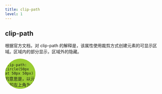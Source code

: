 ```yaml
---
title: clip-path
level: 1
---
```


## clip-path
根据官方文档，对 clip-path 的解释是，该属性使用裁剪方式创建元素的可显示区域。区域内的部分显示，区域外的隐藏。

<div class="circle"/>
<div class="polygon"/>

`clip-path: circle(50px at 50px 50px)` 的意思是，以元素的左上角为坐标起点，在元素的 （50px, 50px）处，生成一个半径为 50px 的圆，而这个生成的圆的范围之外，就是会被裁剪掉的内容。
`clip-path: polygon(50% 0%, 80% 10%, 100% 35%, 100% 70%, 80% 90%, 50% 100%, 20% 90%, 0% 70%, 0% 35%, 20% 10%)` 中，依次列出了 10 个坐标点（仍旧是以元素的左上角为坐标起点）。整个图形就是依次连接这 10 个坐标点形成一个 10 边形，同理，这个生成的 10 边形图形的范围之外，就是会被裁剪掉的内容。

<style>

/* 圆形 */  
.circle {  
  display:inline-block;
  width: 100px ;  
  height: 100px ;  
  background-color: yellowgreen;  
  clip-path: circle(50px at 50px 50px);
}  
/* 十边形 */
.polygon {
 display:inline-block;
  width: 100px;
  height: 100px;
  background-color: yellowgreen;
  clip-path: polygon(50% 0%, 80% 10%, 100% 35%, 100% 70%, 80% 90%, 50% 100%, 20% 90%, 0% 70%, 0% 35%, 20% 10%);
}

</style>

---

### 技巧一：利用 clip-path 在线工具快速生成路径

[clippy](https://bennettfeely.com/clippy/)

---

### 技巧二：使用 clip-path 实现常见不规则图形

<div class="clip-notching">notching</div>

<style>
.clip-notching {
 display: inline-block;
 width:200px;
    background: linear-gradient(
        45deg,#f9d9e7,#ff1493
    );
    clip-path: polygon(
        15px 0,
        calc(100% - 15px) 0,
        100% 15px,
        100% calc(100% - 15px),
        calc(100% - 15px) 100%,
        15px 100%,
        0 calc(100% - 15px),
        0 15px
    );
}

</style>

---

### clip-path的局限性

使用 clip-path 生成图形的非常大一个问题在于，它无法作用完整的边框。

举个例子，我们利用 clip-path 得到一个箭头图形：

<div class="clip3"></div>

之后我们用border 添加边框，实际得到的可能不是我们想要的
<div class="clip3 border-black border-1 border-solid"></div>

如果我们想给clip的图形添加边框，可以使用`filter: drop-shadow()`

<style>
.clip3 {
    width: 200px;
    height: 100px;
    clip-path: polygon(40% 0%, 40% 20%, 100% 20%, 100% 80%, 40% 80%, 40% 100%, 0% 50%);
    background: #ff5722;
}

</style>

---

### 技巧三：借助 filter: drop-shadow() 给 clip-path 图形添加边框或者阴影

box-shadow 盒阴影的作用是在整个元素的后方创建阴影，而 drop-shadow() 滤镜则是创建一个符合元素本身形状（alpha 通道）的阴影。

因此可以用这个阴影模拟边框
阴影可以添加多次，达到边框的效果

<div class="father">
    <div class="children"></div>
</div>

<style>
.father {
    margin: auto;
    filter: drop-shadow(0 0 0.5px #000)
 drop-shadow(0 0 0.5px #000)
 drop-shadow(0 0 0.5px #000)
 drop-shadow(0 0 0.5px #000);
}
.children {
    width: 200px;
    height: 100px;
    clip-path: polygon(40% 0%, 40% 20%, 100% 20%, 100% 80%, 40% 80%, 40% 100%, 0% 50%);
    background: #ff5722;
}

</style>

---

### 技巧四：clip-path 的坐标可以是负数，可以超出 100%

clip-path 不仅仅能控制元素内的裁剪，对超出元素范围的内容一样有裁剪的能力

<Demo014ClipGta />

---

### 技巧五：利用 clip-path 实现指定区域的 overflow:hidden

想象这样一种场景，在某个需求的实现过程中，有一类特殊情况，要求容器内的内容，在竖直方向上超出容器区域后会被裁剪，而如果在水平方向上超出容器区域，则不会被裁剪。

<Demo015ClipOverflow/>
